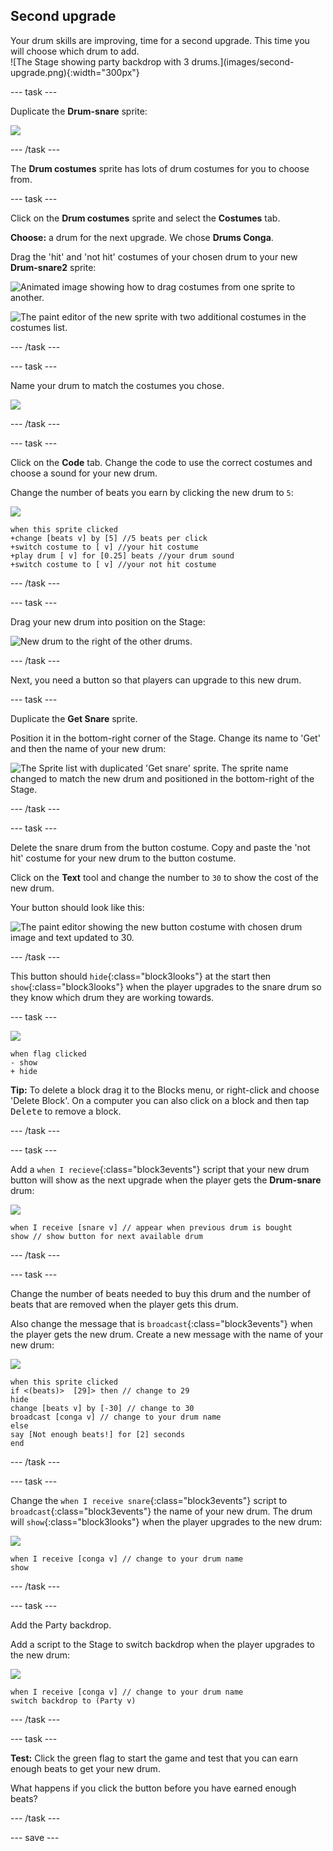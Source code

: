 ## Second upgrade

<div style="display: flex; flex-wrap: wrap">
<div style="flex-basis: 200px; flex-grow: 1; margin-right: 15px;">
Your drum skills are improving, time for a second upgrade. This time you will choose which drum to add.
</div>
<div>
![The Stage showing party backdrop with 3 drums.](images/second-upgrade.png){:width="300px"}
</div>
</div>

--- task ---

Duplicate the **Drum-snare** sprite:

![](images/duplicate-snare-drum.png)

--- /task ---

The **Drum costumes** sprite has lots of drum costumes for you to choose from.

--- task ---

Click on the **Drum costumes** sprite and select the **Costumes** tab.

**Choose:** a drum for the next upgrade. We chose **Drums Conga**.

Drag the 'hit' and 'not hit' costumes of your chosen drum to your new **Drum-snare2** sprite:

![Animated image showing how to drag costumes from one sprite to another.](images/drag-costumes.gif)

![The paint editor of the new sprite with two additional costumes in the costumes list.](images/drum-3-costumes.png)

--- /task ---

--- task ---

Name your drum to match the costumes you chose.

![](images/drum-3-named.png)

--- /task ---

--- task ---

Click on the **Code** tab. Change the code to use the correct costumes and choose a sound for your new drum.

Change the number of beats you earn by clicking the new drum to `5`:

![](images/drum-3-icon.png)

```blocks3
when this sprite clicked
+change [beats v] by [5] //5 beats per click
+switch costume to [ v] //your hit costume
+play drum [ v] for [0.25] beats //your drum sound
+switch costume to [ v] //your not hit costume
```

--- /task ---

--- task ---

Drag your new drum into position on the Stage:

![New drum to the right of the other drums.](images/drum-3-positioned.png)

--- /task ---

Next, you need a button so that players can upgrade to this new drum.

--- task ---

Duplicate the **Get Snare** sprite.

Position it in the bottom-right corner of the Stage. Change its name to 'Get' and then the name of your new drum:

![The Sprite list with duplicated 'Get snare' sprite. The sprite name changed to match the new drum and positioned in the bottom-right of the Stage.](images/get-drum-3.png)

--- /task ---

--- task ---

Delete the snare drum from the button costume. Copy and paste the 'not hit' costume for your new drum to the button costume. 

Click on the **Text** tool and change the number to `30` to show the cost of the new drum.

Your button should look like this:

![The paint editor showing the new button costume with chosen drum image and text updated to 30.](images/get-drum-copy.png)

--- /task ---


This button should `hide`{:class="block3looks"} at the start then `show`{:class="block3looks"} when the player upgrades to the snare drum so they know which drum they are working towards.

--- task ---

![](images/get-drum-3-icon.png)

```blocks3
when flag clicked
- show
+ hide
```

**Tip:** To delete a block drag it to the Blocks menu, or right-click and choose 'Delete Block'. On a computer you can also click on a block and then tap <kbd>Delete</kbd> to remove a block.

--- /task ---

--- task ---

Add a `when I recieve`{:class="block3events"} script that your new drum button will show as the next upgrade when the player gets the **Drum-snare** drum:

![](images/get-drum-3-icon.png)

```blocks3
when I receive [snare v] // appear when previous drum is bought
show // show button for next available drum
```

--- /task ---

--- task ---

Change the number of beats needed to buy this drum and the number of beats that are removed when the player gets this drum. 

Also change the message that is `broadcast`{:class="block3events"} when the player gets the new drum. Create a new message with the name of your new drum:

![](images/get-drum-3-icon.png)

```blocks3
when this sprite clicked
if <(beats)>  [29]> then // change to 29
hide
change [beats v] by [-30] // change to 30
broadcast [conga v] // change to your drum name
else
say [Not enough beats!] for [2] seconds 
end
```
--- /task ---

--- task ---

Change the `when I receive snare`{:class="block3events"} script to `broadcast`{:class="block3events"} the name of your new drum. The drum will `show`{:class="block3looks"} when the player upgrades to the new drum:

![](images/drum-3-icon.png)

```blocks3
when I receive [conga v] // change to your drum name
show
```

--- /task ---

--- task ---

Add the Party backdrop.

Add a script to the Stage to switch backdrop when the player upgrades to the new drum:

![](images/stage-icon.png)

```blocks3
when I receive [conga v] // change to your drum name
switch backdrop to (Party v)
```

--- /task ---

--- task ---

**Test:** Click the green flag to start the game and test that you can earn enough beats to get your new drum. 

What happens if you click the button before you have earned enough beats?

--- /task ---

--- save ---